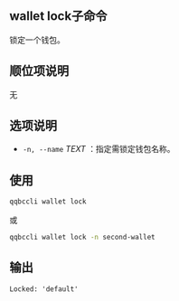 ## wallet lock子命令

锁定一个钱包。


## 顺位项说明

无

## 选项说明

- `-n, --name` _TEXT_ ：指定需锁定钱包名称。

## 使用


```sh
qqbccli wallet lock
```

或

```sh
qqbccli wallet lock -n second-wallet
```

## 输出

```console
Locked: 'default'
```

